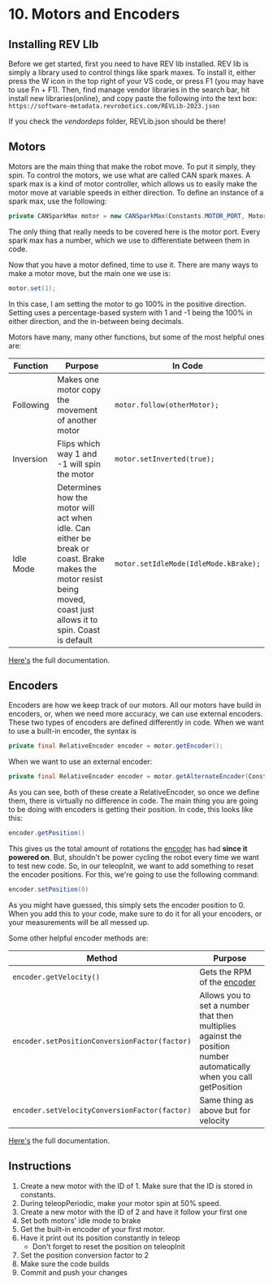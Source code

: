 # 10. Motors and Encoders

## Installing REV LIb

Before we get started, first you need to have REV lib installed. REV lib is simply a library used to control things like spark maxes. To install it, either press the W icon in the top right of your VS code, or press F1 (you may have to use Fn + F1). Then, find manage vendor libraries in the search bar, hit install new libraries(online), and copy paste the following into the text box: `https://software-metadata.revrobotics.com/REVLib-2023.json`

If you check the *vendordeps* folder, REVLib.json should be there!

## Motors

Motors are the main thing that make the robot move. To put it simply, they spin. To control the motors, we use what are called CAN spark maxes. A spark max is a kind of motor controller, which allows us to easily make the motor move at variable speeds in either direction. To define an instance of a spark max, use the following:
```java
private CANSparkMax motor = new CANSparkMax(Constants.MOTOR_PORT, MotorType.kBrushless);
```
The only thing that really needs to be covered here is the motor port. Every spark max has a number, which we use to differentiate between them in code.

Now that you have a motor defined, time to use it. There are many ways to make a motor move, but the main one we use is:
```java
motor.set(1);
```
In this case, I am setting the motor to go 100% in the positive direction. Setting uses a percentage-based system with 1 and -1 being the 100% in either direction, and the in-between being decimals. 

Motors have many, many other functions, but some of the most helpful ones are:

|Function|Purpose|In Code|
|---|---|---|
|Following|Makes one motor copy the movement of another motor|`motor.follow(otherMotor);`|
|Inversion|Flips which way 1 and -1 will spin the motor|`motor.setInverted(true);`|
|Idle Mode|Determines how the motor will act when idle. Can either be break or coast. Brake makes the motor resist being moved, coast just allows it to spin. Coast is default|`motor.setIdleMode(IdleMode.kBrake);`|

[Here's](https://codedocs.revrobotics.com/java/com/revrobotics/cansparkmax) the full documentation.

## Encoders

Encoders are how we keep track of our motors. All our motors have build in encoders, or, when we need more accuracy, we can use external encoders. These two types of encoders are defined differently in code. When we want to use a built-in encoder, the syntax is
```java
private final RelativeEncoder encoder = motor.getEncoder();
```
When we want to use an external encoder:
```java
private final RelativeEncoder encoder = motor.getAlternateEncoder(Constants.COUNTS_PER_REVOLUTION);
```

As you can see, both of these create a RelativeEncoder, so once we define them, there is virtually no difference in code. The main thing you are going to be doing with encoders is getting their position. In code, this looks like this:
```java
encoder.getPosition()
```
This gives us the total amount of rotations the <u>encoder</u> has had **since it powered on**. But, shouldn't be power cycling the robot every time we want to test new code. So, in our teleopInit, we want to add something to reset the encoder positions. For this, we're going to use the following command:
```java 
encoder.setPosition(0)
```
As you might have guessed, this simply sets the encoder position to 0. When you add this to your code, make sure to do it for all your encoders, or your measurements will be all messed up. 

Some other helpful encoder methods are:

|Method|Purpose|
|---|---|
|`encoder.getVelocity()`|Gets the RPM of the <u>encoder</u>|
|`encoder.setPositionConversionFactor(factor)`|Allows you to set a number that then multiplies against the position number automatically when you call getPosition|
|`encoder.setVelocityConversionFactor(factor)`|Same thing as above but for velocity|

[Here's](https://codedocs.revrobotics.com/java/com/revrobotics/relativeencoder#method.detail) the full documentation.

## Instructions

1. Create a new motor with the ID of 1. Make sure that the ID is stored in constants.
2. During teleopPeriodic, make your motor spin at 50% speed.
3. Create a new motor with the ID of 2 and have it follow your first one
4. Set both motors' idle mode to brake
5. Get the built-in encoder of your first motor.
6. Have it print out its position constantly in teleop
   -  Don't forget to reset the position on teleopInit
7. Set the position conversion factor to 2
8. Make sure the code builds
9. Commit and push your changes
